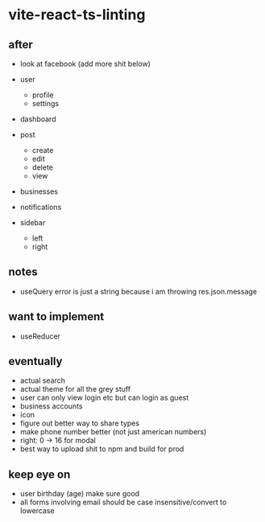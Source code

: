 # vite-react-ts-linting

## after

- look at facebook (add more shit below)
- user

  - profile
  - settings

- dashboard
- post

  - create
  - edit
  - delete
  - view

- businesses
- notifications
- sidebar
  - left
  - right

## notes

- useQuery error is just a string because i am throwing res.json.message

## want to implement

- useReducer

## eventually

- actual search
- actual theme for all the grey stuff
- user can only view login etc but can login as guest
- business accounts
- icon
- figure out better way to share types
- make phone number better (not just american numbers)
- right: 0 -> 16 for modal
- best way to upload shit to npm and build for prod

## keep eye on

- user birthday (age) make sure good
- all forms involving email should be case insensitive/convert to lowercase

